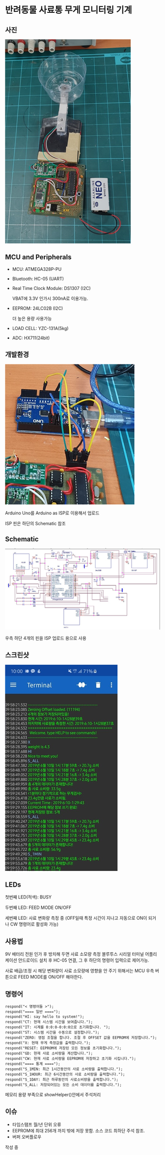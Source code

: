 # 반려동물 사료통 무게 모니터링 기계

## 사진
![](picture.jpg)

## MCU and Peripherals
- MCU: ATMEGA328P-PU

- Bluetooth: HC-05 (UART)

- Real Time Clock Module: DS1307 (I2C)

  VBAT에 3.3V 인가시 300nA로 이용가능.

- EEPROM: 24LC02B (I2C)
  
  더 높은 용량 사용가능

- LOAD CELL: YZC-131A(5kg)

- ADC: HX711(24bit)

## 개발환경
![](upload.jpg)

Arduino Uno를 Arduino as ISP로 이용해서 업로드

ISP 핀은 하단의 Schematic 참조

## Schematic
![](circuit.jpg)

우측 하단 4개의 핀을 ISP 업로드 용으로 사용

## 스크린샷
![](screenshot.jpg)

## LEDs
첫번째 LED(적색): BUSY

두번째 LED: FEED MODE ON/OFF

세번째 LED: 사료 변화량 측정 중 (OFF일때 특정 시간이 지나고 자동으로 ON이 되거나 CW 명령어로 활성화 가능)

## 사용법
9V 배터리 전원 인가 후 방치해 두면 사료 소모량 측정
블루투스 시리얼 터미널 어플리케이션 안드로이드 설치 후 HC-05 연결, 그 후 하단의 명령어 입력으로 제어가능.

사료 배급/조정 시 해당 변화량이 사료 소모량에 영향을 안 주기 위해서는 MCU 우측 버튼으로 FEED MODE를 ON/OFF 해야한다.

## 명령어

```
respond("< 명령어들 >");
respond("==== 일반 ====");
respond("HI: say hello to system!");
respond("CT: 현재 시스템 시간을 보여줍니다.");
respond("IT: 시계를 0:0:0-0:0:0으로 초기화합니다. ");
respond("ST: 시스템 시간을 수동으로 설정합니다.");
respond("ZERO: 영점 조절을 합니다. 조절 후 OFFSET 값을 EEPROM에 저장합니다.");
respond("X: 현재 무게 측정값을 출력합니다.");
respond("RESET: EEPROM에 저장된 모든 정보를 초기화합니다.");
respond("GD: 현재 사료 소비량을 계산합니다.");
respond("CW: 현재 사료 소비량을 EEPROM에 저장하고 초기화 시킵니다.");
respond("==== 통계 ====");
respond("S_1MIN: 최근 1시간동안의 사료 소비량을 출력합니다.");
respond("S_1HOUR: 최근 6시간동안의 사료 소비량을 출력합니다.");
respond("S_1DAY: 최근 하루동안의 사료소비량을 출력합니다.");
respond("S_ALL: 저장되어있는 모든 소비 데이터를 출력합니다.");
```
메모리 용량 부족으로 showHelper()안에서 주석처리

## 이슈
 - 타임스탬프 월/년 단위 오류
 - EEPROM에 최대 256개 까지 밖에 저장 못함. 소스 코드 최하단 주석 참조.
 - 버퍼 오버플로우


작성 중